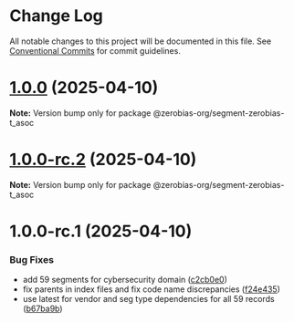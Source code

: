 # Change Log

All notable changes to this project will be documented in this file.
See [Conventional Commits](https://conventionalcommits.org) for commit guidelines.

# [1.0.0](https://github.com/zerobias-org/segment/compare/@zerobias-org/segment-zerobias-t_asoc@1.0.0-rc.2...@zerobias-org/segment-zerobias-t_asoc@1.0.0) (2025-04-10)

**Note:** Version bump only for package @zerobias-org/segment-zerobias-t_asoc





# [1.0.0-rc.2](https://github.com/zerobias-org/segment/compare/@zerobias-org/segment-zerobias-t_asoc@1.0.0-rc.1...@zerobias-org/segment-zerobias-t_asoc@1.0.0-rc.2) (2025-04-10)

**Note:** Version bump only for package @zerobias-org/segment-zerobias-t_asoc





# 1.0.0-rc.1 (2025-04-10)


### Bug Fixes

* add 59 segments for cybersecurity domain ([c2cb0e0](https://github.com/zerobias-org/segment/commit/c2cb0e0c1f1eabb51d7f5a6ae6db98c1516fcdbe))
* fix parents in index files and fix code name discrepancies ([f24e435](https://github.com/zerobias-org/segment/commit/f24e4352453caaa05074cc6bb66ee8ed21a4f11d))
* use latest for vendor and seg type dependencies for all 59 records ([b67ba9b](https://github.com/zerobias-org/segment/commit/b67ba9bed7a90fad3b084161ebc603b5b35214b8))

